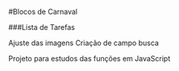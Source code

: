 #Blocos de Carnaval

###Lista de Tarefas

Ajuste das imagens
Criação de campo busca

Projeto para estudos das funções em JavaScript